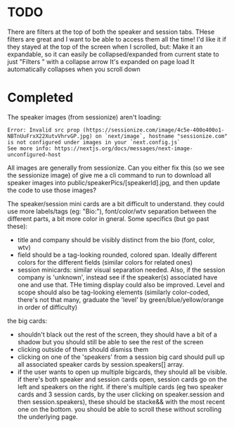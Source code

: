 # TODO

There are filters at the top of both the speaker and session tabs. THese filters are great and I want to be able to access them all the time! I'd like it if they stayed at the top of the screen when I scrolled, but:
Make it an expandable, so it can easily be collapsed/expanded from current state to just "Filters " with a collapse arrow
It's expanded on page load
It automatically collapses when you scroll down


# Completed


The speaker images (from sessionize) aren't loading:
```
Error: Invalid src prop (https://sessionize.com/image/4c5e-400o400o1-NBTnUuFrxX22XutvVhrvGP.jpg) on `next/image`, hostname "sessionize.com" is not configured under images in your `next.config.js`
See more info: https://nextjs.org/docs/messages/next-image-unconfigured-host
```
All images are generally from sessionize. Can you either fix this (so we see the sessionize image) of give me a cli command to run to download all speaker images into public/speakerPics/[speakerId].jpg, and then update the code to use those images?

The speaker/session mini cards are a bit difficult to understand. they could use more labels/tags (eg: "Bio:"), font/color/wtv separation between the different parts, a bit more color in gneral.
Some specifics (but go past these):
- title and company should be visibly distinct from the bio (font, color, wtv)
- field should be a tag-looking rounded, colored span. Ideally different colors for the different fields (similar colors for related ones)
- session minicards: similar visual separation needed. Also, if the session company is 'unknown', instead see if the speaker(s) associated have one and use that. THe timing display could also be improved. Level and scope should also be tag-looking elements (similarly color-coded, there's not that many, graduate the 'level' by green/blue/yellow/orange in order of difficulty)

the big cards:
- shouldn't black out the rest of the screen, they should have a bit of a shadow but you should still be able to see the rest of the screen
- clicking outside of them should dismiss them
- clicking on one of the 'speakers' from a session big card should pull up all associated speaker cards by session.speakers[] array.
- if the user wants to open up multiple bigcards, they should all be visible. if there's both speaker and session cards open, session cards go on the left and speakers on the right. if there's multiple cards (eg two speaker cards and 3 session cards, by the user clicking on speaker.session and then session.speakers), these should be stacke&& with the most recent one on the bottom. you should be able to scroll these without scrolling the underlying page.
